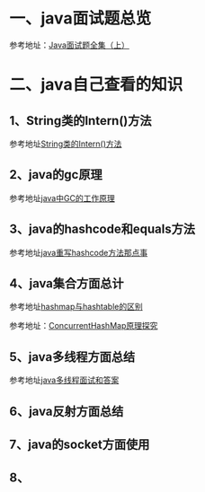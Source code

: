 # 一、java面试题总览
参考地址：[Java面试题全集（上）](https://blog.csdn.net/jackfrued/article/details/44921941)

# 二、java自己查看的知识
## 1、String类的Intern()方法
参考地址[String类的Intern()方法](https://blog.csdn.net/as1072966956/article/details/82051111)
## 2、java的gc原理
参考地址[java中GC的工作原理](https://www.cnblogs.com/diaozhaojian/p/10510608.html)
## 3、java的hashcode和equals方法
参考地址[java重写hashcode方法那点事](https://blog.csdn.net/zhengchao1991/article/details/78916471)
## 4、java集合方面总计
参考地址[hashmap与hashtable的区别](https://www.jianshu.com/p/939b8a672070)

参考地址：[ConcurrentHashMap原理探究](https://www.cnblogs.com/huangjuncong/p/9478505.html)
## 5、java多线程方面总结
参考地址[java多线程面试和答案](https://blog.csdn.net/ll666634/article/details/78615505)
## 6、java反射方面总结
## 7、java的socket方面使用
## 8、
